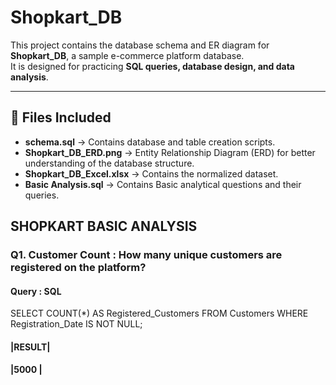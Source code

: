 # Shopkart_DB

This project contains the database schema and ER diagram for **Shopkart_DB**, a sample e-commerce platform database.  
It is designed for practicing **SQL queries, database design, and data analysis**.

---

## 📂 Files Included
- **schema.sql** → Contains database and table creation scripts.
- **Shopkart_DB_ERD.png** → Entity Relationship Diagram (ERD) for better understanding of the database structure.
- **Shopkart_DB_Excel.xlsx** → Contains the normalized dataset.
- **Basic Analysis.sql** → Contains Basic analytical questions and their queries.
## SHOPKART BASIC ANALYSIS
### Q1. Customer Count : How many unique customers are registered on the platform?
#### **Query** : SQL
SELECT 
    COUNT(*) AS Registered_Customers
FROM
    Customers
WHERE
    Registration_Date IS NOT NULL;
#### **|RESULT|**
#### **|5000  |**
